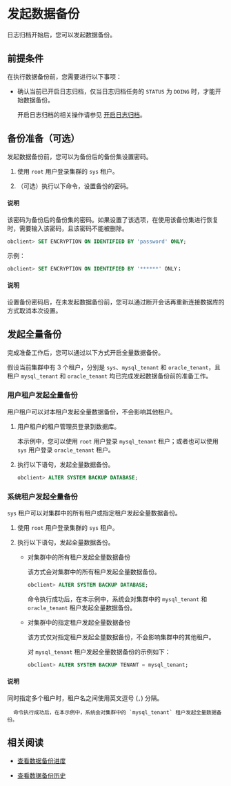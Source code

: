 # 发起数据备份

日志归档开始后，您可以发起数据备份。

## 前提条件

在执行数据备份前，您需要进行以下事项：

* 确认当前已开启日志归档，仅当日志归档任务的 `STATUS` 为 `DOING` 时，才能开始数据备份。

  开启日志归档的相关操作请参见 [开启日志归档](../3.log-archive/2.initiate-log-backup.md)。
  
## 备份准备（可选）

发起数据备份前，您可以为备份后的备份集设置密码。

1. 使用 `root` 用户登录集群的 `sys` 租户。

2. （可选）执行以下命令，设置备份的密码。

  <main id="notice" type='explain'>
    <h4>说明</h4>
    <p>该密码为备份后的备份集的密码。如果设置了该选项，在使用该备份集进行恢复时，需要输入该密码，且该密码不能被删除。</p>
  </main>

   ```sql
   obclient> SET ENCRYPTION ON IDENTIFIED BY 'password' ONLY;
   ```

   示例：

   ```sql
   obclient> SET ENCRYPTION ON IDENTIFIED BY '******' ONLY；
   ```

  <main id="notice" type='explain'>
    <h4>说明</h4>
    <p>设置备份密码后，在未发起数据备份前，您可以通过断开会话再重新连接数据库的方式取消本次设置。</p>
  </main>

## 发起全量备份

完成准备工作后，您可以通过以下方式开启全量数据备份。

假设当前集群中有 3 个租户，分别是 `sys`、`mysql_tenant` 和 `oracle_tenant`，且租户 `mysql_tenant` 和 `oracle_tenant` 均已完成发起数据备份前的准备工作。

### 用户租户发起全量备份

用户租户可以对本租户发起全量数据备份，不会影响其他租户。

1. 用户租户的租户管理员登录到数据库。

    本示例中，您可以使用 `root` 用户登录 `mysql_tenant` 租户；或者也可以使用 `sys` 用户登录 `oracle_tenant` 租户。

2. 执行以下语句，发起全量数据备份。

    ```sql
    obclient> ALTER SYSTEM BACKUP DATABASE;
    ```

### 系统租户发起全量备份

`sys` 租户可以对集群中的所有租户或指定租户发起全量数据备份。

1. 使用 `root` 用户登录集群的 `sys` 租户。

2. 执行以下语句，发起全量数据备份。

   * 对集群中的所有租户发起全量数据备份

      该方式会对集群中的所有租户发起全量数据备份。

      ```sql
      obclient> ALTER SYSTEM BACKUP DATABASE;
      ```

      命令执行成功后，在本示例中，系统会对集群中的 `mysql_tenant` 和 `oracle_tenant` 租户发起全量数据备份。

   * 对集群中的指定租户发起全量数据备份

      该方式仅对指定租户发起全量数据备份，不会影响集群中的其他租户。

      对 `mysql_tenant` 租户发起全量数据备份的示例如下：

      ```sql
      obclient> ALTER SYSTEM BACKUP TENANT = mysql_tenant;
      ```

  <main id="notice" type='explain'>
    <h4>说明</h4>
    <p>同时指定多个租户时，租户名之间使用英文逗号 (<code>,</code>) 分隔。</p>
  </main>

      命令执行成功后，在本示例中，系统会对集群中的 `mysql_tenant` 租户发起全量数据备份。

## 相关阅读

* [查看数据备份进度](5.view-data-backup-progress.md)

* [查看数据备份历史](6.view-data-backup-history.md)
